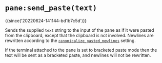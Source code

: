 # `pane:send_paste(text)`

{{since('20220624-141144-bd1b7c5d')}}

Sends the supplied `text` string to the input of the pane as if it
were pasted from the clipboard, except that the clipboard is not involved.
Newlines are rewritten according to the
[`canonicalize_pasted_newlines`](../config/canonicalize_pasted_newlines.md) setting.

If the terminal attached to the pane is set to bracketed paste mode then
the text will be sent as a bracketed paste, and newlines will not be rewritten.
